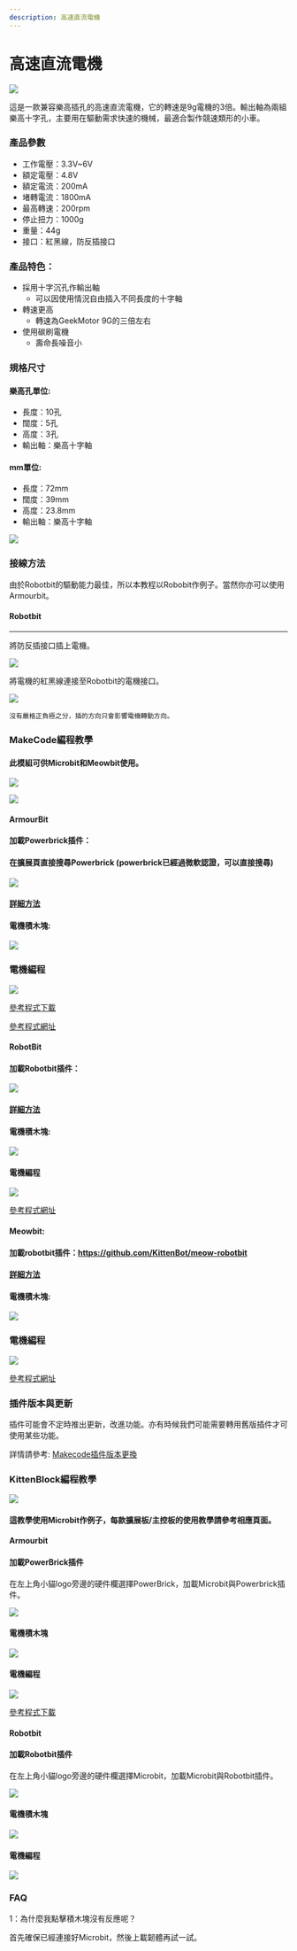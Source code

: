 ```yaml
---
description: 高速直流電機
---
```


# 高速直流電機

![](https://kittenbothk.readthedocs.io/en/latest/\_images/130motor\_1.png)

這是一款兼容樂高插孔的高速直流電機，它的轉速是9g電機的3倍。輸出軸為兩組樂高十字孔，主要用在驅動需求快速的機械，最適合製作競速類形的小車。

### 產品參數

* 工作電壓：3.3V\~6V
* 額定電壓：4.8V
* 額定電流：200mA
* 堵轉電流：1800mA
* 最高轉速：200rpm
* 停止扭力：1000g
* 重量：44g
* 接口：紅黑線，防反插接口

### 產品特色：

* 採用十字沉孔作輸出軸
  * 可以因使用情況自由插入不同長度的十字軸
* 轉速更高
  * 轉速為GeekMotor 9G的三倍左右
* 使用碳刷電機
  * 壽命長噪音小

### 規格尺寸

#### 樂高孔單位:

* 長度：10孔
* 闊度：5孔
* 高度：3孔
* 輸出軸：樂高十字軸

#### mm單位:

* 長度：72mm
* 闊度：39mm
* 高度：23.8mm
* 輸出軸：樂高十字軸

![](https://kittenbothk.readthedocs.io/en/latest/\_images/130motor\_2.png)

### 接線方法

由於Robotbit的驅動能力最佳，所以本教程以Robobit作例子。當然你亦可以使用Armourbit。

#### Robotbit

***

將防反插接口插上電機。

![](https://kittenbothk.readthedocs.io/en/latest/\_images/130motor\_3.jpeg)

將電機的紅黑線連接至Robotbit的電機接口。

![](https://kittenbothk.readthedocs.io/en/latest/\_images/130motor\_4.jpeg)

```
沒有嚴格正負極之分，插的方向只會影響電機轉動方向。
```

### MakeCode編程教學

#### 此模組可供Microbit和Meowbit使用。

![](https://kittenbothk.readthedocs.io/en/latest/\_images/mcbanner17.png)

![](https://kittenbothk.readthedocs.io/en/latest/\_images/acbanner3.png)

#### ArmourBit

#### 加載Powerbrick插件：

#### 在擴展頁直接搜尋Powerbrick (powerbrick已經過微軟認證，可以直接搜尋)

![](https://kittenbothk.readthedocs.io/en/latest/\_images/powerbrick\_search2.png)

#### [詳細方法](../programmingplatforms/makecode/kittenbotandmakecode.md)

#### 電機積木塊:

![](https://kittenbothk.readthedocs.io/en/latest/\_images/motorblocks1.png)

### 電機編程

![](https://kittenbothk.readthedocs.io/en/latest/\_images/motor1.png)

[參考程式下載](https://bit.ly/PowerbrickM11\_01Hex)

[參考程式網址](https://makecode.microbit.org/\_RYHivyayYL4q)

#### RobotBit

#### 加載Robotbit插件：

![](https://kittenbothk.readthedocs.io/en/latest/\_images/robotbitExtension.png)

#### [詳細方法](../programmingplatforms/makecode/kittenbotandmakecode.md)

#### 電機積木塊:

![](https://kittenbothk.readthedocs.io/en/latest/\_images/2kmotorblocks\_rb1.png)

#### 電機編程

![](https://kittenbothk.readthedocs.io/en/latest/\_images/2kmotorcode\_rb1.png)

[參考程式網址](https://makecode.microbit.org/\_33HMywgx9H97q)

#### Meowbit:

#### 加載robotbit插件：https://github.com/KittenBot/meow-robotbit

#### [詳細方法](../programmingplatforms/makecode/kittenbotandmakecode.md)

#### 電機積木塊:

![](https://kittenbothk.readthedocs.io/en/latest/\_images/motorblocks2.png)

### 電機編程

![](https://kittenbothk.readthedocs.io/en/latest/\_images/2kmotorcode\_meow1.png)

[參考程式網址](https://makecode.com/\_2z0C8v6XAC5y)

### 插件版本與更新

插件可能會不定時推出更新，改進功能。亦有時候我們可能需要轉用舊版插件才可使用某些功能。

詳情請參考: [Makecode插件版本更換](../programmingplatforms/makecode/makecodeextupdate.md)

### KittenBlock編程教學

![](https://kittenbothk.readthedocs.io/en/latest/\_images/kbbanner12.png)

#### 這教學使用Microbit作例子，每款擴展板/主控板的使用教學請參考相應頁面。

#### Armourbit

#### 加載PowerBrick插件

在左上角小貓logo旁邊的硬件欄選擇PowerBrick，加載Microbit與Powerbrick插件。

![](https://kittenbothk.readthedocs.io/en/latest/\_images/addextension3.png)

#### 電機積木塊

![](https://kittenbothk.readthedocs.io/en/latest/\_images/kbmotorblocks\_armourbit1.png)

#### 電機編程

![](https://kittenbothk.readthedocs.io/en/latest/\_images/9gmotor\_armourbit\_kb\_code1.png)

[參考程式下載](https://bit.ly/PowerbrickM11\_01sb3)

#### Robotbit

#### 加載Robotbit插件

在左上角小貓logo旁邊的硬件欄選擇Microbit，加載Microbit與Robotbit插件。

![](https://kittenbothk.readthedocs.io/en/latest/\_images/addRB3.png)

#### 電機積木塊

![](https://kittenbothk.readthedocs.io/en/latest/\_images/kbmotorblocks1.png)

#### 電機編程

![](https://kittenbothk.readthedocs.io/en/latest/\_images/9gmotor\_robotbit\_kb\_code1.png)

### FAQ

1：為什麼我點擊積木塊沒有反應呢？

首先確保已經連接好Microbit，然後上載韌體再試一試。
